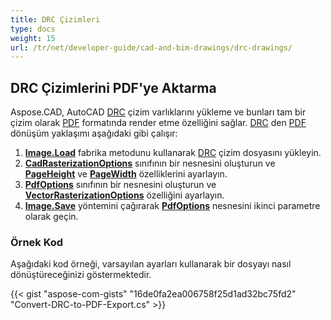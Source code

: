 ```yaml
---
title: DRC Çizimleri
type: docs
weight: 15
url: /tr/net/developer-guide/cad-and-bim-drawings/drc-drawings/
---
```


## **DRC Çizimlerini PDF'ye Aktarma**

Aspose.CAD, AutoCAD [DRC](https://docs.fileformat.com/3d/drc/) çizim varlıklarını yükleme ve bunları tam bir çizim olarak [PDF](https://docs.fileformat.com/pdf/) formatında render etme özelliğini sağlar. [DRC](https://docs.fileformat.com/3d/drc/) den [PDF](https://docs.fileformat.com/pdf/) dönüşüm yaklaşımı aşağıdaki gibi çalışır:

1. [**Image.Load**](https://reference.aspose.com/cad/net/aspose.cad.image/load/methods/2) fabrika metodunu kullanarak [DRC](https://docs.fileformat.com/3d/drc/) çizim dosyasını yükleyin.
1. [**CadRasterizationOptions**](https://reference.aspose.com/cad/net/aspose.cad.imageoptions/cadrasterizationoptions) sınıfının bir nesnesini oluşturun ve [**PageHeight**](https://reference.aspose.com/cad/net/aspose.cad.imageoptions/vectorrasterizationoptions/properties/pageheight) ve [**PageWidth**](https://reference.aspose.com/cad/net/aspose.cad.imageoptions/vectorrasterizationoptions/properties/pagewidth) özelliklerini ayarlayın.
1. [**PdfOptions**](https://reference.aspose.com/cad/net/aspose.cad.imageoptions/pdfoptions) sınıfının bir nesnesini oluşturun ve [**VectorRasterizationOptions**](https://reference.aspose.com/cad/net/aspose.cad.imageoptions/vectorrasterizationoptions) özelliğini ayarlayın.
1. [**Image.Save**](https://reference.aspose.com/cad/net/aspose.cad/image/methods/save/index) yöntemini çağırarak [**PdfOptions**](https://reference.aspose.com/cad/net/aspose.cad.imageoptions/pdfoptions) nesnesini ikinci parametre olarak geçin.

### Örnek Kod

Aşağıdaki kod örneği, varsayılan ayarları kullanarak bir dosyayı nasıl dönüştüreceğinizi göstermektedir.

{{< gist "aspose-com-gists" "16de0fa2ea006758f25d1ad32bc75fd2" "Convert-DRC-to-PDF-Export.cs" >}}
